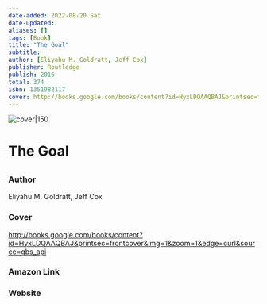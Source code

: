 ```yaml
---
date-added: 2022-08-20 Sat
date-updated: 
aliases: []
tags: [Book]
title: "The Goal"
subtitle: 
author: [Eliyahu M. Goldratt, Jeff Cox]
publisher: Routledge
publish: 2016
total: 374
isbn: 1351982117 
cover: http://books.google.com/books/content?id=HyxLDQAAQBAJ&printsec=frontcover&img=1&zoom=1&edge=curl&source=gbs_api
---
```


![cover|150](http://books.google.com/books/content?id=HyxLDQAAQBAJ&printsec=frontcover&img=1&zoom=1&edge=curl&source=gbs_api)
# The Goal
## 

### Author
Eliyahu M. Goldratt, Jeff Cox

### Cover
http://books.google.com/books/content?id=HyxLDQAAQBAJ&printsec=frontcover&img=1&zoom=1&edge=curl&source=gbs_api

### Amazon Link


### Website